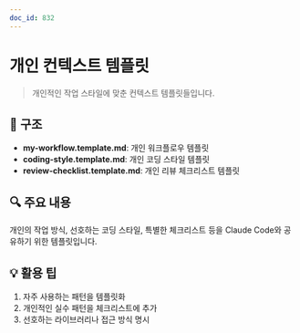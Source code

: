 ```yaml
---
doc_id: 832
---
```


# 개인 컨텍스트 템플릿

> 개인적인 작업 스타일에 맞춘 컨텍스트 템플릿들입니다.

## 📁 구조

- **my-workflow.template.md**: 개인 워크플로우 템플릿
- **coding-style.template.md**: 개인 코딩 스타일 템플릿
- **review-checklist.template.md**: 개인 리뷰 체크리스트 템플릿

## 🔍 주요 내용

개인의 작업 방식, 선호하는 코딩 스타일, 특별한 체크리스트 등을 Claude Code와 공유하기 위한 템플릿입니다.

## 💡 활용 팁

1. 자주 사용하는 패턴을 템플릿화
2. 개인적인 실수 패턴을 체크리스트에 추가
3. 선호하는 라이브러리나 접근 방식 명시